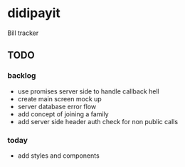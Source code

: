 # didipayit
Bill tracker

## TODO

### backlog
* use promises server side to handle callback hell
* create main screen mock up
* server database error flow
* add concept of joining a family
* add server side header auth check for non public calls

### today
* add styles and components